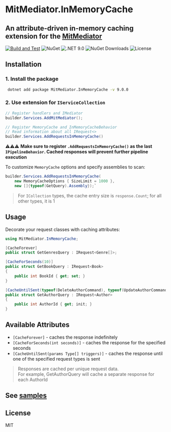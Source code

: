 # MitMediator.InMemoryCache

## An attribute-driven in-memory caching extension for the [MitMediator](https://github.com/dzmprt/MitMediator)
[![Build and Test](https://github.com/dzmprt/MitMediator.InMemoryCache/actions/workflows/dotnet.yml/badge.svg)](https://github.com/dzmprt/MitMediator.InMemoryCache/actions/workflows/dotnet.yml)
![NuGet](https://img.shields.io/nuget/v/MitMediator.InMemoryCache)
![.NET 9.0](https://img.shields.io/badge/Version-.NET%209.0-informational?style=flat&logo=dotnet)
![NuGet Downloads](https://img.shields.io/nuget/dt/MitMediator.InMemoryCache)
![License](https://img.shields.io/github/license/dzmprt/MitMediator.InMemoryCache)

## Installation

### 1. Install the package

```sh
 dotnet add package MitMediator.InMemoryCache -v 9.0.0
```

### 2. Use extension for `IServiceCollection`

```csharp
// Register handlers and IMediator
builder.Services.AddMitMediator(); 

// Register MemoryCache and InMemoryCacheBehavior
// Read information about all IRequest<>
builder.Services.AddRequestsInMemoryCache()
```
⚠️⚠️⚠️ **Make sure to register `.AddRequestsInMemoryCache()` as the last `IPipelineBehavior`. Cached responses will prevent further pipeline execution**

To customize `MemoryCache` options and specify assemblies to scan:

```csharp
builder.Services.AddRequestsInMemoryCache(
    new MemoryCacheOptions { SizeLimit = 1000 }, 
    new []{typeof(GetQuery).Assembly});`
```

> For `ICollection` types, the cache entry size is `response.Count`; for all other types, it is 1

## Usage

Decorate your request classes with caching attributes:

```csharp
using MitMediator.InMemoryCache;

[CacheForever]
public struct GetGenresQuery : IRequest<Genre[]>;

[CacheForSeconds(10)]
public struct GetBookQuery : IRequest<Book>
{
    public int BookId { get; set; }
}

[CacheUntilSent(typeof(DeleteAuthorCommand), typeof(UpdateAuthorCommand))]
public struct GetAuthorQuery : IRequest<Author>
{
    public int AuthorId { get; init; }
}
```
## Available Attributes

- `[CacheForever]` - caches the response indefinitely
- `[CacheForSeconds(int seconds)]` - caches the response for the specified seconds
- `[CacheUntilSent(params Type[] triggers)]` - caches the response until one of the specified request types is sent

> Responses are cached per unique request data.  
For example, GetAuthorQuery will cache a separate response for each AuthorId

## See [samples](./samples)

## License
MIT
